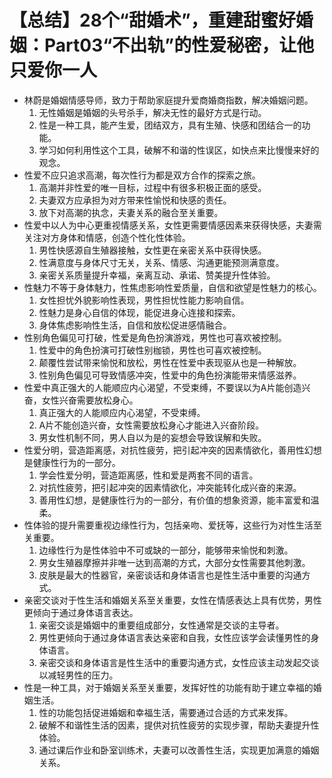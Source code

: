# 【总结】28个“甜婚术”，重建甜蜜好婚姻：Part03“不出轨”的性爱秘密，让他只爱你一人

-   林蔚是婚姻情感导师，致力于帮助家庭提升爱商婚商指数，解决婚姻问题。
    1.  无性婚姻是婚姻的头号杀手，解决无性的最好方式是行动。
    2.  性是一种工具，能产生爱，团结双方，具有生殖、快感和团结合一的功能。
    3.  学习如何利用性这个工具，破解不和谐的性误区，如快点来比慢慢来好的观念。
-   性爱不应只追求高潮，每次性行为都是双方合作的探索之旅。
    1.  高潮并非性爱的唯一目标，过程中有很多积极正面的感受。
    2.  夫妻双方应承担为对方带来性愉悦和快感的责任。
    3.  放下对高潮的执念，夫妻关系的融合至关重要。
-   性爱中以人为中心更重视情感关系，女性更需要情感因素来获得快感，夫妻需关注对方身体和情感，创造个性化性体验。
    1.  男性快感源自生殖器接触，女性更在亲密关系中获得快感。
    2.  性满意度与身体尺寸无关，关系、情感、沟通更能预测满意度。
    3.  亲密关系质量提升幸福，亲离互动、承诺、赞美提升性体验。
-   性魅力不等于身体魅力，性焦虑影响性爱质量，自信和欲望是性魅力的核心。
    1.  女性担忧外貌影响性表现，男性担忧性能力影响自信。
    2.  性魅力是身心自信的体现，能促进身心连接和探索。
    3.  身体焦虑影响性生活，自信和放松促进感情融合。
-   性别角色偏见可打破，性爱是角色扮演游戏，男性也可喜欢被控制。
    1.  性爱中的角色扮演可打破性别枷锁，男性也可喜欢被控制。
    2.  颠覆性尝试带来愉悦和放松，男性在性爱中表现驱从也是一种解放。
    3.  性别角色偏见可导致情感冲突，性爱中的角色扮演能带来情感滋养。
-   性爱中真正强大的人能顺应内心渴望，不受束缚，不要误以为A片能创造兴奋，女性兴奋需要放松身心。
    1.  真正强大的人能顺应内心渴望，不受束缚。
    2.  A片不能创造兴奋，女性需要放松身心才能进入兴奋阶段。
    3.  男女性机制不同，男人自以为是的妄想会导致误解和失败。
-   性爱分明，营造距离感，对抗性疲劳，把引起冲突的因素情欲化，善用性幻想是健康性行为的一部分。
    1.  学会性爱分明，营造距离感，性和爱是两套不同的语言。
    2.  对抗性疲劳，把引起冲突的因素情欲化，冲突能转化成兴奋的来源。
    3.  善用性幻想，是健康性行为的一部分，有价值的想象资源，能丰富爱和温柔。
-   性体验的提升需要重视边缘性行为，包括亲吻、爱抚等，这些行为对性生活至关重要。
    1.  边缘性行为是性体验中不可或缺的一部分，能够带来愉悦和刺激。
    2.  男女生殖器摩擦并非唯一达到高潮的方式，大部分女性需要其他刺激。
    3.  皮肤是最大的性器官，亲密谈话和身体语言也是性生活中重要的沟通方式。
-   亲密交谈对于性生活和婚姻关系至关重要，女性在情感表达上具有优势，男性更倾向于通过身体语言表达。
    1.  亲密交谈是婚姻中的重要组成部分，女性通常是交谈的主导者。
    2.  男性更倾向于通过身体语言表达亲密和自我，女性应该学会读懂男性的身体语言。
    3.  亲密交谈和身体语言是性生活中的重要沟通方式，女性应该主动发起交谈以减轻男性的压力。
-   性是一种工具，对于婚姻关系至关重要，发挥好性的功能有助于建立幸福的婚姻生活。
    1.  性的功能包括促进婚姻和幸福生活，需要通过合适的方式来发挥。
    2.  破解不和谐性生活的因素，提供对抗性疲劳的实现步骤，帮助夫妻提升性体验。
    3.  通过课后作业和卧室训练术，夫妻可以改善性生活，实现更加满意的婚姻关系。